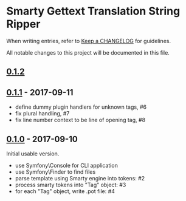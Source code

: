 # Smarty Gettext Translation String Ripper

When writing entries, refer to [Keep a CHANGELOG](http://keepachangelog.com/) for guidelines.

All notable changes to this project will be documented in this file.

## [0.1.2]

[0.1.2]: https://github.com/smarty-gettext/tsmarty2c/compare/0.1.1...master

## [0.1.1] - 2017-09-11

- define dummy plugin handlers for unknown tags, #6
- fix plural handling, #7
- fix line number context to be line of opening tag, #8

[0.1.1]: https://github.com/smarty-gettext/tsmarty2c/compare/0.1.0...0.1.1

## [0.1.0] - 2017-09-10

Initial usable version.

- use Symfony\Console for CLI application
- use Symfony\Finder to find files
- parse template using Smarty engine into tokens: #2
- process smarty tokens into "Tag" object: #3
- for each "Tag" object, write .pot file: #4

[0.1.0]: https://github.com/smarty-gettext/tsmarty2c/commits/0.1.0
